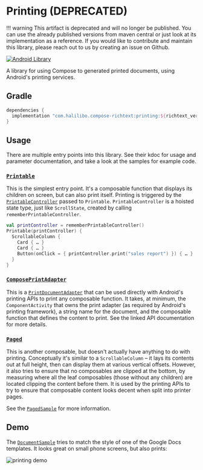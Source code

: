 # Printing (DEPRECATED)

!!! warning
    This artifact is deprecated and will no longer be published. You can use the already published versions from maven central or just look at its implementation as
    a reference. If you would like to contribute and maintain this library, please reach out to us by creating an issue on Github.

[![Android Library](https://img.shields.io/badge/Platform-Android-green.svg?style=for-the-badge)](https://developer.android.com/studio/build/dependencies)

A library for using Compose to generated printed documents, using Android's printing services.

## Gradle

```groovy
dependencies {
  implementation "com.halilibo.compose-richtext:printing:${richtext_version}"
}
```

## Usage

There are multiple entry points into this library. See their kdoc for usage and parameter
documentation, and take a look at the samples for example code.

### [`Printable`](../api/printing/com.zachklipp.richtext.ui.printing/-printable.html)

This is the simplest entry point. It's a composable function that displays its children on screen,
but can also print itself. Printing is triggered by the [`PrintableController`](../api/printing/com.zachklipp.richtext.ui.printing/-printable-controller/index.html)
passed to `Printable`. `PrintableController` is a hoisted state type, just like `ScrollState`,
created by calling `rememberPrintableController`.

```kotlin
val printController = rememberPrintableController()
Printable(printController) {
  ScrollableColumn {
    Card { … }
    Card { … }
    Button(onClick = { printController.print("sales report") }) { … }
  }
}
```

### [`ComposePrintAdapter`](../api/printing/com.zachklipp.richtext.ui.printing/-compose-print-adapter/-compose-print-adapter.html)

This is a [`PrintDocumentAdapter`](https://developer.android.com/reference/android/print/PrintDocumentAdapter)
that can be used directly with Android's printing APIs to print any composable function. It takes,
at minimum, the `ComponentActivity` that owns the print adapter (as required by Android's printing
framework), a string name for the document, and the composable function that defines the content to
print. See the linked API documentation for more details.

### [`Paged`](../api/printing/com.zachklipp.richtext.ui.printing/-paged.html)

This is another composable, but doesn't actually have anything to do with printing.
Conceptually it's similar to a `ScrollableColumn` – it lays its contents out at full height, then
can display them at various vertical offsets. However, it also tries to ensure that no composables
are clipped at the bottom, by measuring where all the leaf composables (those without any
children) are located clipping the content before them. It is used by the printing APIs to try to
ensure that composable content looks decent when split into printer pages.

See the [`PagedSample`](https://github.com/halilozercan/compose-richtext/blob/main/sample/src/main/java/com/zachklipp/richtext/sample/PagedSample.kt)
for more information.

## Demo

The [`DocumentSample`](https://github.com/halilozercan/compose-richtext/blob/main/sample/src/main/java/com/zachklipp/richtext/sample/DocumentSample.kt)
tries to match the style of one of the Google Docs templates. It looks great
on small phone screens, but also prints:

![printing demo](img/printing-demo.gif)
